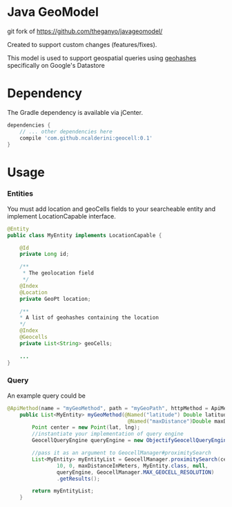 # Java GeoModel

git fork of https://github.com/theganyo/javageomodel/

Created to support custom changes (features/fixes).

This model is used to support geospatial queries using [geohashes](https://en.wikipedia.org/wiki/Geohash) specifically on Google's Datastore

# Dependency
The Gradle dependency is available via jCenter.

```gradle
dependencies {
	// ... other dependencies here
    compile 'com.github.ncalderini:geocell:0.1'
}
```

# Usage

### Entities

You must add location and geoCells fields to your searcheable entity and implement LocationCapable interface.

```java
@Entity
public class MyEntity implements LocationCapable {

    @Id
    private Long id;

    /**
     * The geolocation field
     */
    @Index
    @Location
    private GeoPt location;

    /**
    * A list of geohashes containing the location
    */
    @Index
    @Geocells
    private List<String> geoCells;
    
    ...
}
```

### Query

An example query could be

```java
@ApiMethod(name = "myGeoMethod", path = "myGeoPath", httpMethod = ApiMethod.HttpMethod.GET)
    public List<MyEntity> myGeoMethod(@Named("latitude") Double latitude, @Named("longitude") Double longitude,
                                       @Named("maxDistance")Double maxDistanceInMeters) {
        Point center = new Point(lat, lng);
        //instantiate your implementation of query engine
        GeocellQueryEngine queryEngine = new ObjectifyGeocellQueryEngine();

        //pass it as an argument to GeocellManager#proximitySearch
        List<MyEntity> myEntityList = GeocellManager.proximitySearch(center,
                10, 0, maxDistanceInMeters, MyEntity.class, null,
                queryEngine, GeocellManager.MAX_GEOCELL_RESOLUTION)
                .getResults();

        return myEntityList;
    }
```

